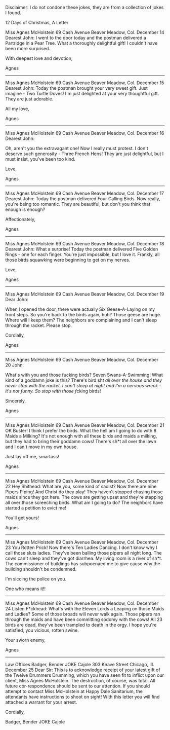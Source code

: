 Disclaimer: I do not condone these jokes, they are from a collection of jokes I found.

12 Days of Christmas, A Letter

Miss Agnes McHolstein 
69 Cash Avenue 
Beaver Meadow, Col. 
December 14 
Dearest John: 
I went to the door today and the postman delivered a Partridge in a Pear Tree. What a thoroughly delightful gift!   I couldn't have been more surprised. 

With deepest love and devotion, 

Agnes 



------------------------------------------------------------

Miss Agnes McHolstein 
69 Cash Avenue 
Beaver Meadow, Col. 
December 15 
Dearest John: 
Today the postman brought your very sweet gift. Just imagine - Two Turtle Doves! I'm just delighted at your very thoughtful gift. They are just adorable. 

All my love, 

Agnes 



------------------------------------------------------------
Miss Agnes McHolstein 
69 Cash Avenue 
Beaver Meadow, Col. 
December 16 
Dearest John: 

Oh, aren't you the extravagant one! Now I really must protest. I don't deserve such generosity - Three French Hens! They are just delightful, but I must insist, you've been too kind. 

Love, 

Agnes 



------------------------------------------------------------

Miss Agnes McHolstein 
69 Cash Avenue 
Beaver Meadow, Col. 
December 17 
Dearest John: 
Today the postman delivered Four Calling Birds. Now really, you're being too romantic. They are beautiful, but don't you think that enough is enough? 

Affectionately, 

Agnes 



------------------------------------------------------------
Miss Agnes McHolstein 
69 Cash Avenue 
Beaver Meadow, Col. 
December 18 
Dearest John: 
What a surprise! Today the postman delivered Five Golden Rings - one for each finger. You're just impossible, but I love it. Frankly, all those birds squawking were beginning to get on my nerves. 

Love, 

Agnes 



------------------------------------------------------------
Miss Agnes McHolstein 
69 Cash Avenue 
Beaver Meadow, Col. 
December 19 
Dear John: 

When I opened the door, there were actually Six Geese-A-Laying on my front steps. So you're back to the birds again, huh? Those geese are huge. Where will I keep them? The neighbors are complaining and I can't sleep through the racket. Please stop. 

Cordially, 

Agnes 



------------------------------------------------------------

Miss Agnes McHolstein 
69 Cash Avenue 
Beaver Meadow, Col. 
December 20 
John: 

What's with you and those fucking birds? Seven Swans-A-Swimming! What kind of a goddamn joke is this? There's bird sh*t all over the house and they never stop with the racket. I can't sleep at night and I'm a nervous wreck - it's not funny. So stop with those f*cking birds! 

Sincerely, 

Agnes 



------------------------------------------------------------
Miss Agnes McHolstein 
69 Cash Avenue 
Beaver Meadow, Col. 
December 21 
OK Buster! 
I think I prefer the birds. What the hell am I going to do with 8 Maids a Milking? It's not enough with all these birds and maids a milking, but they had to bring their goddamn cows! There's sh*t all over the lawn and I can't move in my own house. 

Just lay off me, smartass! 

Agnes 



------------------------------------------------------------

Miss Agnes McHolstein 
69 Cash Avenue 
Beaver Meadow, Col. 
December 22 
Hey Shithead: 
What are you, some kind of sadist? Now there are nine Pipers Piping! And Christ do they play! They haven't stopped chasing those maids since they got here. The cows are getting upset and they're stepping all over those screeching birds. What am I going to do? The neighbors have started a petition to evict me! 

You'll get yours! 

Agnes 



------------------------------------------------------------

Miss Agnes McHolstein 
69 Cash Avenue 
Beaver Meadow, Col. 
December 23 
You Rotten Prick! 
Now there's Ten Ladies Dancing. I don't know why I call those sluts ladies. They've been balling those pipers all night long. The cows can't sleep and they've got diarrhea. My living room is a river of sh*t. The commissioner of buildings has subpoenaed me to give cause why the building shouldn't be condemned. 

I'm siccing the police on you. 

One who means it!! 



------------------------------------------------------------

Miss Agnes McHolstein 
69 Cash Avenue 
Beaver Meadow, Col. 
December 24 
Listen F*ckhead: 
What's with the Eleven Lords a Leaping on those Maids and Ladies? Some of those broads will never walk again. Those pipers ran through the maids and have been committing sodomy with the cows! All 23 birds are dead, they've been trampled to death in the orgy. I hope you're satisfied, you vicious, rotten swine. 

Your sworn enemy, 

Agnes 



------------------------------------------------------------
Law Offices 
Badger, Bender JOKE Cajole 
303 Knave Street 
Chicago, Ill. 
December 25 
Dear Sir: 
This is to acknowledge receipt of your latest gift of the Twelve Drummers Drumming, which you have seen fit to inflict upon our client, Miss Agnes McHolstein. The destruction, of course, was total. All future cor-respondence should be sent to our attention. If you should attempt to contact Miss McHolstein at Happy Dale Sanitarium, the attendants have instructions to shoot on sight! With this letter you will find attached a warrant for your arrest. 

Cordially, 

Badger, Bender JOKE Cajole

